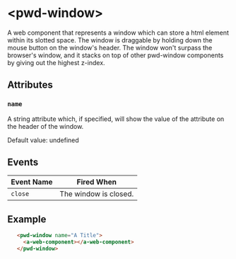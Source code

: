 # &lt;pwd-window&gt;

A web component that represents a window which can store a html element within its slotted space. The window is draggable by holding down the mouse button on the window's header. The window won't surpass the browser's window, and it stacks on top of other pwd-window components by giving out the highest z-index.

## Attributes

### `name`

A string attribute which, if specified, will show the value of the attribute on the header of the window.

Default value: undefined

## Events

| Event Name | Fired When            |
| ---------- | --------------------- |
| `close`    | The window is closed. |

## Example
```html
   <pwd-window name="A Title">
     <a-web-component></a-web-component>
   </pwd-window>
```